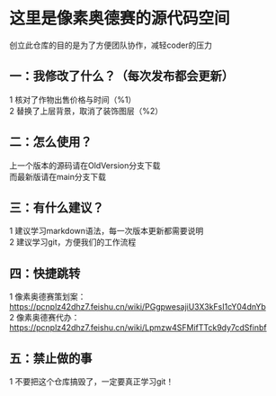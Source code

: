# 这里是像素奥德赛的源代码空间
创立此仓库的目的是为了方便团队协作，减轻coder的压力
## 一：我修改了什么？（每次发布都会更新）
1 核对了作物出售价格与时间（%1）  
2 替换了上层背景，取消了装饰图层（%2）
## 二：怎么使用？
上一个版本的源码请在OldVersion分支下载  
而最新版请在main分支下载
## 三：有什么建议？
1 建议学习markdown语法，每一次版本更新都需要说明  
2 建议学习git，方便我们的工作流程
## 四：快捷跳转
1 像素奥德赛策划案：https://pcnplz42dhz7.feishu.cn/wiki/PGgpwesajiU3X3kFsI1cY04dnYb  
2 像素奥德赛代办：https://pcnplz42dhz7.feishu.cn/wiki/Lpmzw4SFMifTTck9dy7cdSfinbf
## 五：禁止做的事
1 不要把这个仓库搞毁了，一定要真正学习git！